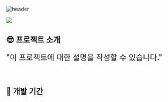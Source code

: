 ![header](https://capsule-render.vercel.app/api?type=waving&color=6684F3&height=300&section=header&text=project%20title&fontSize=90&fontColor=ffffff)

<center><img style='display:block' src='https://img.shields.io/badge/Flutter-02569B?style=for-the-badge&logo=flutter&logoColor=white'></center>

## 😎 프로젝트 소개
<span style='font-size:150%'>"이 프로젝트에 대한 설명을 작성할 수 있습니다."</span>
<br>
<br>
<br>
## 📆 개발 기간
